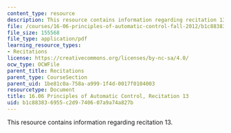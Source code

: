 ```yaml
---
content_type: resource
description: This resource contains information regarding recitation 13.
file: /courses/16-06-principles-of-automatic-control-fall-2012/b1c883836955c2d9740607a9a74a827b_MIT16_06F12_Recitation_13.pdf
file_size: 155568
file_type: application/pdf
learning_resource_types:
- Recitations
license: https://creativecommons.org/licenses/by-nc-sa/4.0/
ocw_type: OCWFile
parent_title: Recitations
parent_type: CourseSection
parent_uid: 1be81c0a-758a-a999-1f4d-0017f0104003
resourcetype: Document
title: 16.06 Principles of Automatic Control, Recitation 13
uid: b1c88383-6955-c2d9-7406-07a9a74a827b
---
```

This resource contains information regarding recitation 13.